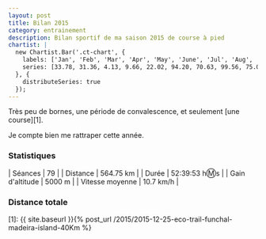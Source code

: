 ```yaml
---
layout: post
title: Bilan 2015
category: entrainement
description: Bilan sportif de ma saison 2015 de course à pied
chartist: |
  new Chartist.Bar('.ct-chart', {
    labels: ['Jan', 'Feb', 'Mar', 'Apr', 'May', 'June', 'Jul', 'Aug', 'Sep', 'Oct', 'Nov', 'Dec'],
    series: [33.78, 31.36, 4.13, 9.66, 22.02, 94.20, 70.63, 99.56, 75.02, 84.46, 3.34, 12.02]
  }, {
    distributeSeries: true
  });
---
```


Très peu de bornes, une période de convalescence, et seulement [une course][1].

Je compte bien me rattraper cette année.

### Statistiques

| Séances          | 79             |
| Distance         | 564.75 km      |
| Durée            | 52:39:53 h:m:s |
| Gain d'altitude  | 5000 m         |
| Vitesse moyenne  | 10.7 km/h      |

### Distance totale

<div class="ct-chart ct-perfect-fourth"></div>

[1]: {{ site.baseurl }}{% post_url /2015/2015-12-25-eco-trail-funchal-madeira-island-40Km %}
